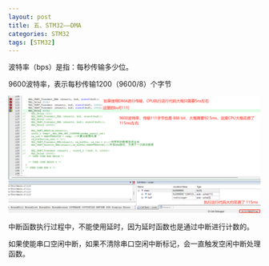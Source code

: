 ```yaml
---
layout: post
title: 五、STM32——DMA
categories: STM32
tags: [STM32]
---
```


波特率（bps）是指：每秒传输多少位。

9600波特率，表示每秒传输1200（9600/8）个字节

![alt text](image.png)


中断函数执行过程中，不能使用延时，因为延时函数也是通过中断进行计数的。

如果使能串口空闲中断，如果不清除串口空闲中断标记，会一直触发空闲中断处理函数。
